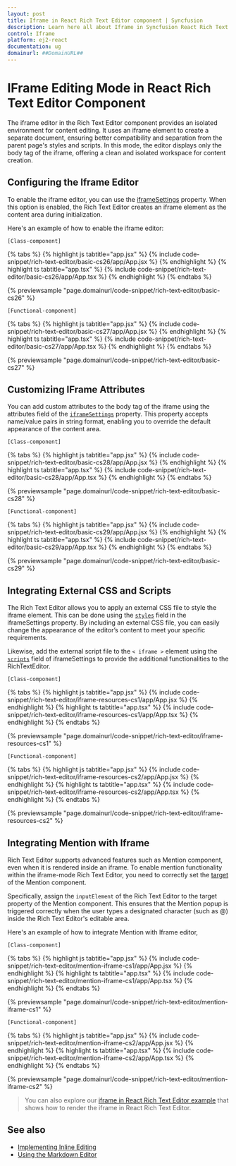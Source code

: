 ```yaml
---
layout: post
title: Iframe in React Rich Text Editor component | Syncfusion
description: Learn here all about Iframe in Syncfusion React Rich Text Editor component of Syncfusion Essential JS 2 and more.
control: Iframe 
platform: ej2-react
documentation: ug
domainurl: ##DomainURL##
---
```


# IFrame Editing Mode in React Rich Text Editor Component

The iframe editor in the Rich Text Editor component provides an isolated environment for content editing. It uses an iframe element to create a separate document, ensuring better compatibility and separation from the parent page's styles and scripts. In this mode, the editor displays only the body tag of the iframe, offering a clean and isolated workspace for content creation.

## Configuring the Iframe Editor

To enable the iframe editor, you can use the [iframeSettings](https://ej2.syncfusion.com/react/documentation/api/rich-text-editor/#iframesettings) property. When this option is enabled, the Rich Text Editor creates an iframe element as the content area during initialization.

Here's an example of how to enable the iframe editor:

`[Class-component]`

{% tabs %}
{% highlight js tabtitle="app.jsx" %}
{% include code-snippet/rich-text-editor/basic-cs26/app/App.jsx %}
{% endhighlight %}
{% highlight ts tabtitle="app.tsx" %}
{% include code-snippet/rich-text-editor/basic-cs26/app/App.tsx %}
{% endhighlight %}
{% endtabs %}

 {% previewsample "page.domainurl/code-snippet/rich-text-editor/basic-cs26" %}

`[Functional-component]`

{% tabs %}
{% highlight js tabtitle="app.jsx" %}
{% include code-snippet/rich-text-editor/basic-cs27/app/App.jsx %}
{% endhighlight %}
{% highlight ts tabtitle="app.tsx" %}
{% include code-snippet/rich-text-editor/basic-cs27/app/App.tsx %}
{% endhighlight %}
{% endtabs %}

 {% previewsample "page.domainurl/code-snippet/rich-text-editor/basic-cs27" %}

## Customizing IFrame Attributes

You can add custom attributes to the body tag of the iframe using the attributes field of the [`iframeSettings`](https://ej2.syncfusion.com/react/documentation/api/rich-text-editor/#iframesettings) property. This property accepts name/value pairs in string format, enabling you to override the default appearance of the content area.

`[Class-component]`

{% tabs %}
{% highlight js tabtitle="app.jsx" %}
{% include code-snippet/rich-text-editor/basic-cs28/app/App.jsx %}
{% endhighlight %}
{% highlight ts tabtitle="app.tsx" %}
{% include code-snippet/rich-text-editor/basic-cs28/app/App.tsx %}
{% endhighlight %}
{% endtabs %}

 {% previewsample "page.domainurl/code-snippet/rich-text-editor/basic-cs28" %}

`[Functional-component]`

{% tabs %}
{% highlight js tabtitle="app.jsx" %}
{% include code-snippet/rich-text-editor/basic-cs29/app/App.jsx %}
{% endhighlight %}
{% highlight ts tabtitle="app.tsx" %}
{% include code-snippet/rich-text-editor/basic-cs29/app/App.tsx %}
{% endhighlight %}
{% endtabs %}

 {% previewsample "page.domainurl/code-snippet/rich-text-editor/basic-cs29" %}

## Integrating External CSS and Scripts

The Rich Text Editor allows you to apply an external CSS file to style the iframe element. This can be done using the [`styles`](https://ej2.syncfusion.com/react/documentation/api/rich-text-editor/#iframesettings) field in the iframeSettings property. By including an external CSS file, you can easily change the appearance of the editor’s content to meet your specific requirements.

Likewise, add the external script file to the `< iframe >` element using the [`scripts`](https://ej2.syncfusion.com/react/documentation/api/rich-text-editor/#iframesettings) field of iframeSettings to provide the additional functionalities to the RichTextEditor.

`[Class-component]`

{% tabs %}
{% highlight js tabtitle="app.jsx" %}
{% include code-snippet/rich-text-editor/iframe-resources-cs1/app/App.jsx %}
{% endhighlight %}
{% highlight ts tabtitle="app.tsx" %}
{% include code-snippet/rich-text-editor/iframe-resources-cs1/app/App.tsx %}
{% endhighlight %}
{% endtabs %}

 {% previewsample "page.domainurl/code-snippet/rich-text-editor/iframe-resources-cs1" %}

`[Functional-component]`

{% tabs %}
{% highlight js tabtitle="app.jsx" %}
{% include code-snippet/rich-text-editor/iframe-resources-cs2/app/App.jsx %}
{% endhighlight %}
{% highlight ts tabtitle="app.tsx" %}
{% include code-snippet/rich-text-editor/iframe-resources-cs2/app/App.tsx %}
{% endhighlight %}
{% endtabs %}

{% previewsample "page.domainurl/code-snippet/rich-text-editor/iframe-resources-cs2" %}

## Integrating Mention with Iframe

Rich Text Editor supports advanced features such as Mention component, even when it is rendered inside an iframe. To enable mention functionality within the iframe-mode Rich Text Editor, you need to correctly set the [target](https://helpej2.syncfusion.com/react/documentation/api/mention#target) of the Mention component.

Specifically, assign the `inputElement` of the Rich Text Editor to the target property of the Mention component. This ensures that the Mention popup is triggered correctly when the user types a designated character (such as @) inside the Rich Text Editor's editable area.

Here's an example of how to integrate Mention with Iframe editor,

`[Class-component]`

{% tabs %}
{% highlight js tabtitle="app.jsx" %}
{% include code-snippet/rich-text-editor/mention-iframe-cs1/app/App.jsx %}
{% endhighlight %}
{% highlight ts tabtitle="app.tsx" %}
{% include code-snippet/rich-text-editor/mention-iframe-cs1/app/App.tsx %}
{% endhighlight %}
{% endtabs %}

 {% previewsample "page.domainurl/code-snippet/rich-text-editor/mention-iframe-cs1" %}

`[Functional-component]`

{% tabs %}
{% highlight js tabtitle="app.jsx" %}
{% include code-snippet/rich-text-editor/mention-iframe-cs2/app/App.jsx %}
{% endhighlight %}
{% highlight ts tabtitle="app.tsx" %}
{% include code-snippet/rich-text-editor/mention-iframe-cs2/app/App.tsx %}
{% endhighlight %}
{% endtabs %}

 {% previewsample "page.domainurl/code-snippet/rich-text-editor/mention-iframe-cs2" %}

> You can also explore our [iframe in React Rich Text Editor example](https://ej2.syncfusion.com/react/demos/#/material/rich-text-editor/iframe) that shows how to render the iframe in React Rich Text Editor.

## See also

* [Implementing Inline Editing](https://ej2.syncfusion.com/react/documentation/rich-text-editor/inline-editing)
* [Using the Markdown Editor](https://ej2.syncfusion.com/react/documentation/rich-text-editor/markdown)
